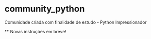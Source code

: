 # community_python
Comunidade criada com finalidade de estudo - Python Impressionador

** Novas instruções em breve!